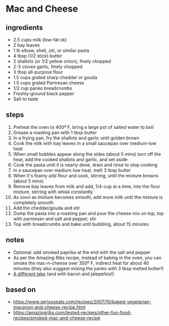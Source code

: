 # Mac and Cheese

## ingredients
* 2.5 cups milk (low-fat ok)  
* 2 bay leaves  
* 1 lb elbow, shell, ziti, or similar pasta  
* 4 tbsp (1/2 stick) butter  
* 2 shallots (or 1/2 yellow onion), finely chopped  
* 2-3 cloves garlic, finely chopped  
* 3 tbsp all-purpose flour  
* 1.5 cups grated sharp cheddar or gouda  
* 1.5 cups grated Parmesan cheese  
* 1/2 cup panko breadcrumbs  
* Freshly-ground black pepper  
* Salt to taste

## steps
1. Preheat the oven to 400º F, bring a large pot of salted water to boil  
2. Grease a roasting pan with 1 tbsp butter  
3. In a frying pan, fry the shallots and garlic until golden brown  
3. Cook the milk with bay leaves in a small saucepan over medium-low heat  
4. When small bubbles appear along the sides (about 5 mins) turn off the heat, add the cooked shallots and garlic, and set aside  
5. Cook the pasta until it is nearly done, drain and rinse to stop cooking  
6. In a saucepan over medium-low heat, melt 3 tbsp butter  
7. When it's foamy add flour and cook, stirring, until the mixture browns (about 5 mins)  
8. Remove bay leaves from milk and add, 1/4-cup at a time, into the flour mixture, stirring with  whisk constantly  
9. As soon as mixture becomes smooth, add more milk until the mixture is completely smooth  
10. Add the cheddar/gouda and stir  
11. Dump the pasta into a roasting pan and pour the cheese mix on top, top with parmesan and salt and pepper, stir  
12. Top with breadcrumbs and bake until bubbling, about 15 minutes  

## notes
* Optional: add smoked paprika at the end with the salt and pepper  
* As per the Amazing Ribs recipe, instead of baking in the oven, you can smoke the mac-n-cheese over 350º F, indirect heat for about 40 minutes (they also suggest mixing the panko with 3 tbsp melted butter!)  
* [A different take](https://www.seriouseats.com/recipes/2015/10/bacon-jalapeno-stovetop-macaroni-and-cheese-recipe.html) (and with bacon and jalepeños!)  

## based on
* https://www.seriouseats.com/recipes/2007/10/baked-vegetarian-macaroni-and-cheese-recipe.html
* https://amazingribs.com/tested-recipes/other-fun-food-recipes/smoked-mac-and-cheese-recipe  

